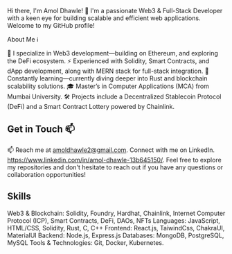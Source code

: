 Hi there, I'm Amol Dhawle! 👋
I'm a passionate Web3 & Full-Stack Developer with a keen eye for building scalable and efficient web applications. Welcome to my GitHub profile!

About Me ℹ️

🔗 I specialize in Web3 development—building on Ethereum, and exploring the DeFi ecosystem.
⚡ Experienced with Solidity, Smart Contracts, and dApp development, along with MERN stack for full-stack integration.
🌱 Constantly learning—currently diving deeper into Rust and blockchain scalability solutions.
🎓 Master’s in Computer Applications (MCA) from Mumbai University.
🛠️ Projects include a Decentralized Stablecoin Protocol (DeFi) and a Smart Contract Lottery powered by Chainlink.

## Get in Touch 📫

📫 Reach me at amoldhawle2@gmail.com. 
Connect with me on LinkedIn. https://www.linkedin.com/in/amol-dhawle-13b645150/. 
Feel free to explore my repositories and don't hesitate to reach out if you have any questions or collaboration opportunities!

## Skills
Web3 & Blockchain: Solidity, Foundry, Hardhat, Chainlink, Internet Computer Protocol (ICP), Smart Contracts, DeFi, DAOs, NFTs
Languages: JavaScript, HTML/CSS, Solidity, Rust, C, C++
Frontend: React.js, TaiwindCss, ChakraUI, MaterialUI
Backend: Node.js, Express.js
Databases: MongoDB, PostgreSQL, MySQL
Tools & Technologies: Git, Docker, Kubernetes.


